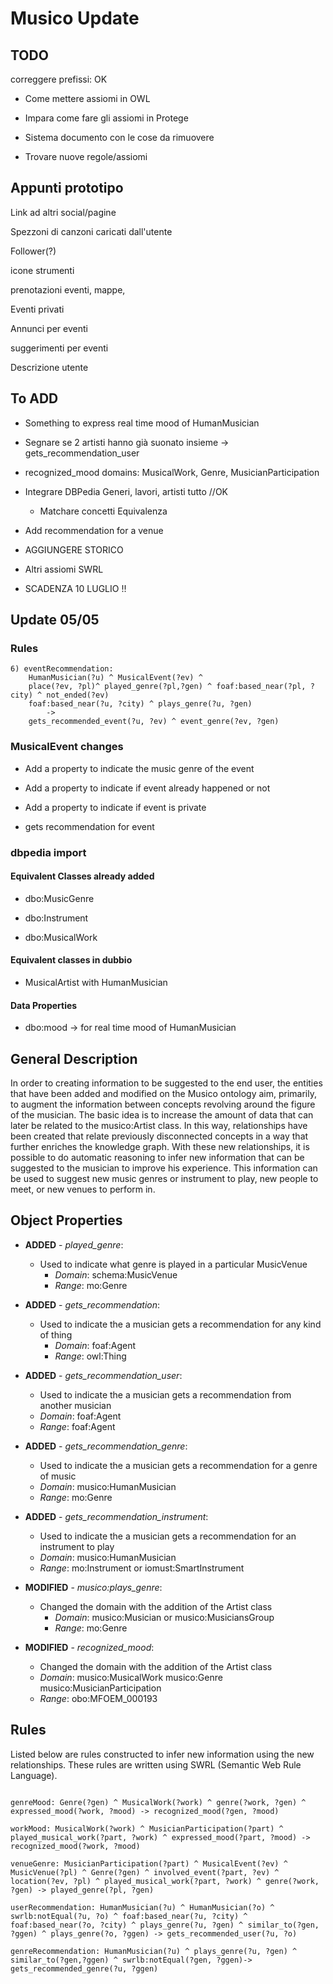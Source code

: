 # Musico Update

## TODO

correggere prefissi: OK

- Come mettere assiomi in OWL
- Impara come fare gli assiomi in Protege

- Sistema documento con le cose da rimuovere

- Trovare nuove regole/assiomi

<!-- Descrivere assiomi su un file separato
Journal of WebSemantics cerca articoli su ontologie per cercare assiomi -->

## Appunti prototipo

Link ad altri social/pagine

Spezzoni di canzoni caricati dall'utente

Follower(?)

icone strumenti

prenotazioni eventi, mappe,

Eventi privati

Annunci per eventi

suggerimenti per eventi

Descrizione utente

## To ADD

- Something to express real time mood of HumanMusician

- Segnare se 2 artisti hanno già suonato insieme -> gets_recommendation_user

- recognized_mood domains: MusicalWork, Genre, MusicianParticipation

- Integrare DBPedia Generi, lavori, artisti tutto //OK
  - Matchare concetti Equivalenza
- Add recommendation for a venue

<!-- - Inferire indirizzo per la performance -->

<!-- - accessibilità per disabili alla music venue -> se un musicista con disabilità suona in una venue, allora la venue è accessibile per disabili -->

<!-- - livello della professionalità della venue -> se un artista suona in una venue, allora la venue è di un certo livello di professionalità -->
<!---->

- AGGIUNGERE STORICO

- Altri assiomi SWRL

- SCADENZA 10 LUGLIO !!

## Update 05/05

### Rules

```swrl
6) eventRecommendation:
    HumanMusician(?u) ^ MusicalEvent(?ev) ^
    place(?ev, ?pl)^ played_genre(?pl,?gen) ^ foaf:based_near(?pl, ?city) ^ not_ended(?ev)
    foaf:based_near(?u, ?city) ^ plays_genre(?u, ?gen)
        ->
    gets_recommended_event(?u, ?ev) ^ event_genre(?ev, ?gen)

```

### MusicalEvent changes

- Add a property to indicate the music genre of the event

- Add a property to indicate if event already happened or not

- Add a property to indicate if event is private

- gets recommendation for event

### dbpedia import

#### Equivalent Classes already added

- dbo:MusicGenre

- dbo:Instrument

- dbo:MusicalWork

#### Equivalent classes in dubbio

- MusicalArtist with HumanMusician

#### Data Properties

- dbo:mood -> for real time mood of HumanMusician

## General Description

<!-- Con l'ottica di creare informazioni da suggerire all'utente finale, le entità che sono state aggiunte e modificate sull'ontologia Musico mirano, principalmente, ad aumentare le informazioni tra i concetti che ruotano attorno alla figura del musicista. Sono state create quindi delle relazioni che collegano concetti non connessi direttamente al musicista, ma le cui informazioni dedotte con ragionamento automatico possono essere suggerite al musicista per migliorare la sua esperienza. -->

In order to creating information to be suggested to the end user, the entities that have been added and modified on the Musico ontology aim, primarily, to augment the information between concepts revolving around the figure of the musician.
The basic idea is to increase the amount of data that can later be related to the musico:Artist class.
In this way, relationships have been created that relate previously disconnected concepts in a way that further enriches the knowledge graph. With these new relationships, it is possible to do automatic reasoning to infer new information that can be suggested to the musician to improve his experience. This information can be used to suggest new music genres or instrument to play, new people to meet, or new venues to perform in.

## Object Properties

- **ADDED** - _played_genre_:

  - Used to indicate what genre is played in a particular MusicVenue
    - _Domain_: schema:MusicVenue
    - _Range_: mo:Genre

- **ADDED** - _gets_recommendation_:

  - Used to indicate the a musician gets a recommendation for any kind of thing
    <!-- :Artist :Artist -->
    - _Domain_: foaf:Agent
    - _Range_: owl:Thing

- **ADDED** - _gets_recommendation_user_:

  - Used to indicate the a musician gets a recommendation from another musician
  - _Domain_: foaf:Agent
  - _Range_: foaf:Agent

- **ADDED** - _gets_recommendation_genre_:

  - Used to indicate the a musician gets a recommendation for a genre of music
  - _Domain_: musico:HumanMusician
  - _Range_: mo:Genre

- **ADDED** - _gets_recommendation_instrument_:

  - Used to indicate the a musician gets a recommendation for an instrument to play
  - _Domain_: musico:HumanMusician
  - _Range_: mo:Instrument or iomust:SmartInstrument

- **MODIFIED** - _musico:plays_genre_:

  - Changed the domain with the addition of the Artist class
    <!-- musico:Musician :Artist mo:Genre -->
    - _Domain_: musico:Musician or musico:MusiciansGroup
    - _Range_: mo:Genre

- **MODIFIED** - _recognized_mood_:
  - Changed the domain with the addition of the Artist class
  <!-- musico:MusicalWork musico:Genre musico:MusicianParticipation -->
  - _Domain_: musico:MusicalWork musico:Genre musico:MusicianParticipation
  - _Range_: obo:MFOEM_000193

## Rules

<!-- Di seguito sono elencate delle regole costruite per inferire nuove informazioni con le nuove relazioni per popolare il database di GraphDB by Ontotext. -->

Listed below are rules constructed to infer new information using the new relationships. These rules are written using SWRL (Semantic Web Rule Language).

```swrl

genreMood: Genre(?gen) ^ MusicalWork(?work) ^ genre(?work, ?gen) ^ expressed_mood(?work, ?mood) -> recognized_mood(?gen, ?mood)

workMood: MusicalWork(?work) ^ MusicianParticipation(?part) ^ played_musical_work(?part, ?work) ^ expressed_mood(?part, ?mood) -> recognized_mood(?work, ?mood)

venueGenre: MusicianParticipation(?part) ^ MusicalEvent(?ev) ^ MusicVenue(?pl) ^ Genre(?gen) ^ involved_event(?part, ?ev) ^ location(?ev, ?pl) ^ played_musical_work(?part, ?work) ^ genre(?work, ?gen) -> played_genre(?pl, ?gen)

userRecommendation: HumanMusician(?u) ^ HumanMusician(?o) ^ swrlb:notEqual(?u, ?o) ^ foaf:based_near(?u, ?city) ^ foaf:based_near(?o, ?city) ^ plays_genre(?u, ?gen) ^ similar_to(?gen, ?ggen) ^ plays_genre(?o, ?ggen) -> gets_recommended_user(?u, ?o)

genreRecommendation: HumanMusician(?u) ^ plays_genre(?u, ?gen) ^ similar_to(?gen,?ggen) ^ swrlb:notEqual(?gen, ?ggen)-> gets_recommended_genre(?u, ?ggen)


```

<!--
```pie
Id: workMood: AXIOM
		p <rdf:type> <musico:MusicianParticipation>
		p <musico:played_musical_work> w
		p <musico:expressed_mood> m
		-----------------------------------
		w <musico:recognized_mood> m

	Id: genreMood: AXIOM
		p <rdf:type> <mo:MusicalWork>
		w <mo:genre> g
		w <musico:recognized_mood> m
		-----------------------------------
		g <musico:recognized_mood> m

	Id: instrGenre
		p <rdf:type> <musico:MusicianParticipation>
		p <musico:played_instrument> i
		p <musico:played_musical_work> w
		w <mo:genre> g
		-----------------------------------
		i <musico:used_to_play> g

	Id: musicianGroupGenre
		a <musico:has_group> mg
		a <musico:plays_genre> g
		--------------------------
		mg <musico:plays_genre> g

	Id: venueGenre // AGGIORNARE AXIOM
		p <rdf:type> <musico:MusicianParticipation>
		p <musico:involved_event> e
		s <owl:sameAs> e
		s <schema:address> v
		p <musico:played_musical_work> w
		w <mo:genre> g
		-----------------------------------
		v <musico:played_genre> g

	Id: suggestedUser AXIOM
		u <rdf:type> <musico:HumanMusician>
		o <rdf:type> <musico:HumanMusician>
		u <foaf:based_near> c
		o <foaf:based_near> c
		u <musico:plays_genre> g
		o <musico:plays_genre> gg
		gg <mo:similar_to> g [Constraint g != gg]
		u p o [Constraint p != <owl:sameAs>,
                p != <foaf:knows>,
                p !=< musico:suggested_user>]
		-----------------------------------
		u <musico:suggested_user> o [Constraint u != o]
``` -->
